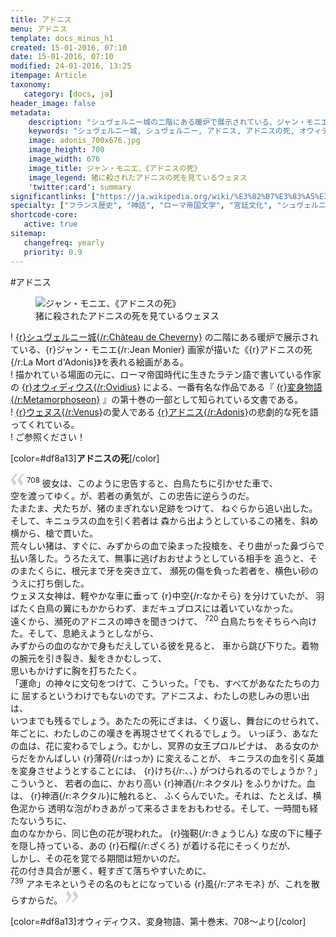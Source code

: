 ```yaml
---
title: アドニス
menu: アドニス
template: docs_minus_h1
created: 15-01-2016, 07:10
date: 15-01-2016, 07:10
modified: 24-01-2016, 13:25
itempage: Article
taxonomy:
   category: [docs, ja]
header_image: false
metadata:
    description: "シュヴェルニー城の二階にある暖炉で展示されている、ジャン・モニエ画家が描いたアドニスの死を表れる絵画の元に、オウィディウス作家が書いた変身物語の第十巻末のアドニス章を語る文書"
    keywords: "シュヴェルニー城, シュヴェルニー, アドニス, アドニスの死, オウィディウス, 変身物語, ジャン・モニエ, Cheverny, Jean MONIER, Adonis, La Mort d'Adonis, Château de Cheverny"
    image: adonis_700x676.jpg
    image_height: 700
    image_width: 676
    image_title: ジャン・モニエ、《アドニスの死》
    image_legend: 猪に殺されたアドニスの死を見ているウェヌス
    'twitter:card': summary
significantlinks: ["https://ja.wikipedia.org/wiki/%E3%82%B7%E3%83%A5%E3%83%B4%E3%82%A7%E3%83%AB%E3%83%8B%E3%83%BC%E5%9F%8E", "https://ja.wikipedia.org/wiki/%E3%82%AA%E3%82%A6%E3%82%A3%E3%83%87%E3%82%A3%E3%82%A6%E3%82%B9", "https://ja.wikipedia.org/wiki/%E5%A4%89%E8%BA%AB%E7%89%A9%E8%AA%9E", "https://ja.wikipedia.org/wiki/%E3%82%A2%E3%83%89%E3%83%BC%E3%83%8B%E3%82%B9", "https://ja.wikipedia.org/wiki/%E3%82%A6%E3%82%A7%E3%83%8C%E3%82%B9"]
specialty: ["フランス歴史", "神話", "ローマ帝国文学", "宮廷文化", "シュヴェルニー城", "シュヴェルニー", "アドニス", "アドニスの死", "オウィディウス", "変身物語", "ジャン・モニエ", "Cheverny", "Jean MONIER", "Adonis", "La Mort d'Adonis", "Château de Cheverny"]
shortcode-core:
   active: true
sitemap:
   changefreq: yearly
   priority: 0.9
---
```

#アドニス

<figure><picture>
<source
sizes="(max-width: 767px) 98vw, (min-width: 959px) 50vw, 86vw"
srcset="
/user/sites/docs/pages/01.reference/03.chateaux-de-la-loire/03.cheverny/01.adonis/adonis-280.webp 280w,
/user/sites/docs/pages/01.reference/03.chateaux-de-la-loire/03.cheverny/01.adonis/adonis-380.webp 380w,
/user/sites/docs/pages/01.reference/03.chateaux-de-la-loire/03.cheverny/01.adonis/adonis-480.webp 480w,
/user/sites/docs/pages/01.reference/03.chateaux-de-la-loire/03.cheverny/01.adonis/adonis-640.webp 640w,
/user/sites/docs/pages/01.reference/03.chateaux-de-la-loire/03.cheverny/01.adonis/adonis_700x676.webp 700w"
type="image/webp">
<img src="/user/sites/docs/pages/01.reference/03.chateaux-de-la-loire/02.chenonceau/01.diane/diane_700x1050.jpg" alt="ジャン・モニエ、《アドニスの死》" title="ジャン・モニエ、《アドニスの死》" class="class-diane-img"
sizes="(max-width: 767px) 98vw, (min-width: 959px) 50vw, 86vw"
srcset="
/user/sites/docs/pages/01.reference/03.chateaux-de-la-loire/03.cheverny/01.adonis/adonis-280.jpg 280w,
/user/sites/docs/pages/01.reference/03.chateaux-de-la-loire/03.cheverny/01.adonis/adonis-380.jpg 380w,
/user/sites/docs/pages/01.reference/03.chateaux-de-la-loire/03.cheverny/01.adonis/adonis-480.jpg 480w,
/user/sites/docs/pages/01.reference/03.chateaux-de-la-loire/03.cheverny/01.adonis/adonis-640.jpg 640w,
/user/sites/docs/pages/01.reference/03.chateaux-de-la-loire/03.cheverny/01.adonis/adonis_700x676.jpg 700w"
>
</picture><figcaption>猪に殺された<wbr>アドニスの死を<wbr>見ているウェヌス</figcaption></figure>

! [{r}シュヴェルニー城{/r:Château&#160;de&#160;Cheverny}][1] の二階にある暖炉で<wbr>展示されている、{r}ジャン・モニエ{/r:Jean&#160;Monier} 画家が描いた《{r}アドニスの死{/r:La&#160;Mort&#160;d'Adonis}》を表れる絵画がある。  
! 描かれている<wbr>場面の元に、ローマ帝国時代に<wbr>生きたラテン語で<wbr>書いている作家の [{r}オウィディウス{/r:Ovidius}][2] による、一番有名な<wbr>作品である『 [{r}変身物語{/r:Metamorphoseon}][3] 』の第十巻の一部として<wbr>知られている文書である。  
! [{r}ウェヌス{/r:Venus}][4]の愛人である [{r}アドニス{/r:Adonis}][5]の悲劇的な死を<wbr>語ってくれている。  
! ご参照ください！

[color=#df8a13]**アドニスの死**[/color]  

<span><svg xmlns="http://www.w3.org/2000/svg" version="1" width="22px" height="22px" viewBox="0 0 78 78" fill="lightgrey" opacity="1"><path d="M76.5 9.0009L57.0898 32.605c-.88226 1.10283-.88226 1.54397-.88226 1.76454 0 1.10286 1.76455 3.30857 2.8674 4.632l13.0167 14.99877L61.50123 74.9545 50.4727 59.51456c-2.87047-3.97028-10.80793-15.88413-10.80793-19.19267 0-1.76458.6617-2.4263 6.6171-9.7051C60.8395 12.74754 63.04522 10.98297 70.98575 3.0455L76.5 9.00092zm-38.16172 0L18.9281 32.605c-.88228 1.10283-.88228 1.54397-.88228 1.76454 0 1.10286 1.76457 3.30857 2.86742 4.632L33.92688 54.0003 23.3395 74.9545 12.30793 59.51456C9.44053 55.54428 1.5 43.63043 1.5 40.3219c0-1.76458.6617-2.4263 6.6171-9.7051C22.67475 12.74754 24.88043 10.98297 32.82097 3.0455l5.51732 5.9554z"/></svg></span>
<sup>708</sup> 彼女は、このように忠告すると、白鳥たちに引かせた車で、   
空を渡ってゆく。が、若者の勇気が、この忠告に逆らうのだ。   
たまたま、犬たちが、猪のまぎれない足跡を<wbr>つけて、
ねぐらから<wbr>追い出した。そして、キニュラスの血を引く<wbr>若者は
森から出ようと<wbr>しているこの猪を、斜め横から、槍で貫いた。  
荒々しい猪は、すぐに、みずからの血で染まった<wbr>投槍を、そり曲がった<wbr>鼻づらで
払い落した。うろたえて、無事に逃げ<wbr>おおせようとしている<wbr>相手を
追うと、そのまたくらに、根元まで<wbr>牙を突き立て、
瀕死の傷を<wbr>負った若者を、横色い砂のうえに<wbr>打ち倒した。  
ウェヌス女神は、軽やかな<wbr>車に垂って {r}中空{/r:なかそら} を<wbr>分けていたが、 
羽ばたく<wbr>白鳥の翼にもかからわず、まだキュブロスに<wbr>は着いていなかった。  
遠くから、瀕死の<wbr>アドニスの呻きを聞き<wbr>つけて、
<sup>720</sup> 白鳥たちを<wbr>そちらヘ向けた。そして、息絶えようとしながら、    
みずからの血のなかで<wbr>身もだえしている彼を<wbr>見ると、
車から跳び<wbr>下りた。着物の腕元を<wbr>引き裂き、髪を<wbr>きかむしって、    
思いもかけずに胸を<wbr>打ちたたく。  
「運命」の神々に文句を<wbr>つけて、こういった。「でも、すべてが<wbr>あなたたちの力に
屈すると<wbr>いうわけでもないのです。アドニスよ、わたしの<wbr>悲しみの思い出は、  
いつまでも残るでしょう。あたたの死にざまは、くり返し、舞台に<wbr>のせられて、
年ごとに、わたしのこの嘆きを<wbr>再現させて<wbr>くれるでしょう。
いっぽう、あなたの血は、花に変わるでしょう。むかし、冥界の女王<wbr>プロルピナは、
ある女の<wbr>からだをかんばしい {r}薄荷{/r:はっか} に<wbr>変えることが、
キニラスの血を引く英雄を<wbr>変身させようとする<wbr>ことには、 {r}けち{/r:、、} が<wbr>つけられるのでしょうか？」こういうと、
若者の<wbr>血に、かおり高い {r}神酒{/r:ネクタル} を<wbr>ふりかけた。血は、 {r}神酒{/r:ネクタル}に<wbr>触れると、
ふくらんで<wbr>いた。それは、たとえば、横色泥から
透明な泡が<wbr>わきあがって来るさまを<wbr>おもわせる。そして、一時間も経たないうちに、  
血のなかから、同じ色の<wbr>花が現われた。
{r}強靭{/r:きょうじん} な<wbr>皮の下に種子を隠し<wbr>持っている、あの {r}石榴{/r:ざくろ} が<wbr>着ける花にそっくりだが、  
しかし、その花を覚でる<wbr>期間は短かいのだ。  
花の付き具合が悪く、軽すぎて落ちやすいために、  
<sup>739</sup> アネモネというその名の<wbr>もとになっている {r}風{/r:アネモネ} が、これを散らすからだ。
 <span><svg xmlns="http://www.w3.org/2000/svg" version="1" width="22px" height="22px" viewBox="0 0 78 78" fill="lightgrey" opacity="1"><path d="M1.5 68.9991L20.9102 45.395c.88226-1.10283.88226-1.54397.88226-1.76454 0-1.10286-1.76455-3.30857-2.8674-4.632L5.90836 23.9997 16.49877 3.0455 27.5273 18.48544c2.87047 3.97028 10.80793 15.88413 10.80793 19.19267 0 1.76458-.6617 2.4263-6.6171 9.7051C17.1605 65.25246 14.95478 67.01703 7.01425 74.9545L1.5 68.99908zm38.16172 0L59.0719 45.395c.88228-1.10283.88228-1.54397.88228-1.76454 0-1.10286-1.76457-3.30857-2.86742-4.632L44.07312 23.9997 54.6605 3.0455l11.03157 15.43992C68.55947 22.45572 76.5 34.36957 76.5 37.6781c0 1.76458-.6617 2.4263-6.6171 9.7051C55.32526 65.25246 53.11957 67.01703 45.17904 74.9545l-5.51732-5.9554z"/></svg></span>  

[color=#df8a13]オウィディウス、変身物語、第十巻末、708～より[/color]  

[1]: https://ja.wikipedia.org/wiki/%E3%82%B7%E3%83%A5%E3%83%B4%E3%82%A7%E3%83%AB%E3%83%8B%E3%83%BC%E5%9F%8E "https://ja.wikipedia.org/wiki/シュヴェルニー城"
[2]: https://ja.wikipedia.org/wiki/%E3%82%AA%E3%82%A6%E3%82%A3%E3%83%87%E3%82%A3%E3%82%A6%E3%82%B9 "https://ja.wikipedia.org/wiki/オウィディウス"
[3]: https://ja.wikipedia.org/wiki/%E5%A4%89%E8%BA%AB%E7%89%A9%E8%AA%9E "https://ja.wikipedia.org/wiki/変身物語"
[4]: https://ja.wikipedia.org/wiki/%E3%82%A2%E3%83%89%E3%83%BC%E3%83%8B%E3%82%B9 "https://ja.wikipedia.org/wiki/アドニス"
[5]: https://ja.wikipedia.org/wiki/%E3%82%A6%E3%82%A7%E3%83%8C%E3%82%B9 "https://ja.wikipedia.org/wiki/ウェヌス"